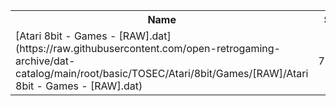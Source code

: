 <table>
<tr><th>Name</th><th>Size</th></tr>
<tr><td>
[Atari 8bit - Games - [RAW].dat](https://raw.githubusercontent.com/open-retrogaming-archive/dat-catalog/main/root/basic/TOSEC/Atari/8bit/Games/[RAW]/Atari 8bit - Games - [RAW].dat)
</td><td>75198</td></tr>
</table>
